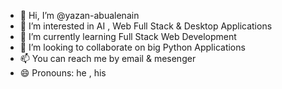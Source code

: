 - 👋 Hi, I’m @yazan-abualenain
- 👀 I’m interested in AI , Web Full Stack & Desktop Applications
- 🌱 I’m currently learning Full Stack Web Development
- 💞️ I’m looking to collaborate on big Python Applications
- 📫 You can reach me by email & mesenger
- 😄 Pronouns: he , his


<!---
yazan-abualenain/yazan-abualenain is a ✨ special ✨ repository because its `README.md` (this file) appears on your GitHub profile.
You can click the Preview link to take a look at your changes.
--->
